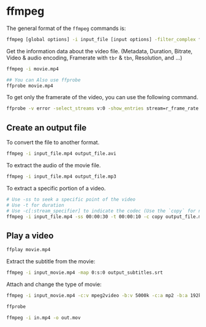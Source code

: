 # ffmpeg

The general format of the `ffmpeg` commands is:

```bash
ffmpeg [global options] -i input_file [input options] -filter_complex filter_graph [output options] output_file
```

Get the information data about the video file. (Metadata, Duration, Bitrate, Video & audio encoding, Framerate with `tbr` & `tbn`, Resolution, and ...)

```bash
ffmpeg -i movie.mp4

## You can Also use ffprobe
ffprobe movie.mp4
```

To get only the framerate of the video, you can use the following command.

```bash
ffprobe -v error -select_streams v:0 -show_entries stream=r_frame_rate -of default=noprint_wrappers=1:nokey=1 <input_file>
```

## Create an output file

To convert the file to another format.

```bash
ffmpeg -i input_file.mp4 output_file.avi
```

To extract the audio of the movie file.

```bash
ffmpeg -i input_file.mp4 output_file.mp3
```

To extract a specific portion of a video.

```bash
# Use -ss to seek a specific point of the video
# Use -t for duration
# Use -c[:stream_specifier] to indicate the codec (Use the `copy` for no re-encoding)
ffmpeg -i input_file.mp4 -ss 00:00:30 -t 00:00:10 -c copy output_file.mp4
```

## Play a video

```bash
ffplay movie.mp4
```

Extract the subtitle from the movie:

```bash
ffmpeg -i input_movie.mp4 -map 0:s:0 output_subtitles.srt
```

Attach and change the type of movie:

```bash
ffmpeg -i input_movie.mp4 -c:v mpeg2video -b:v 5000k -c:a mp2 -b:a 192k -s 720x480 -aspect 4:3 -vf "subtitles=input_subtitles.srt" output_movie.mpg
```


```bash
ffprobe
```

```bash
ffmpeg -i in.mp4 -o out.mov
```

